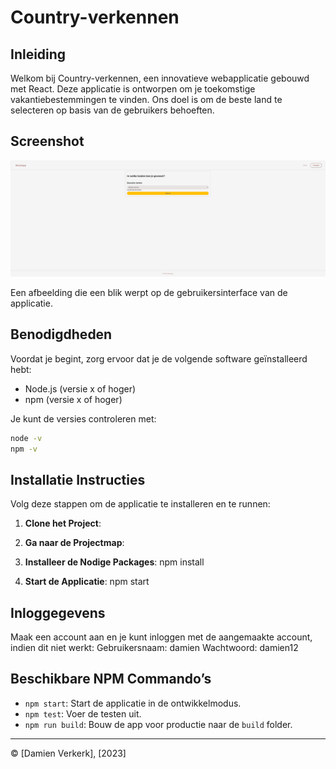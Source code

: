 # Country-verkennen

## Inleiding

Welkom bij Country-verkennen, een innovatieve webapplicatie gebouwd met React. Deze applicatie is ontworpen om je toekomstige vakantiebestemmingen te vinden. Ons doel is om de beste land te selecteren op basis van de gebruikers behoeften.

## Screenshot

![Screenshot van de applicatie](https://github.com/damienverkerk/country-verkennen/blob/main/src/assets/images/Screenshot.png?raw=true)

Een afbeelding die een blik werpt op de gebruikersinterface van de applicatie.

## Benodigdheden

Voordat je begint, zorg ervoor dat je de volgende software geïnstalleerd hebt:

- Node.js (versie x of hoger)
- npm (versie x of hoger)

Je kunt de versies controleren met:

```bash
node -v
npm -v
```

## Installatie Instructies
Volg deze stappen om de applicatie te installeren en te runnen:

1. **Clone het Project**: 
2. **Ga naar de Projectmap**:
3. **Installeer de Nodige Packages**: npm install


5. **Start de Applicatie**: npm start

## Inloggegevens
Maak een account aan en je kunt inloggen met de aangemaakte account, indien dit niet werkt:
Gebruikersnaam: damien
Wachtwoord: damien12

## Beschikbare NPM Commando’s
- `npm start`: Start de applicatie in de ontwikkelmodus.
- `npm test`: Voer de testen uit.
- `npm run build`: Bouw de app voor productie naar de `build` folder.

---

© [Damien Verkerk], [2023]

